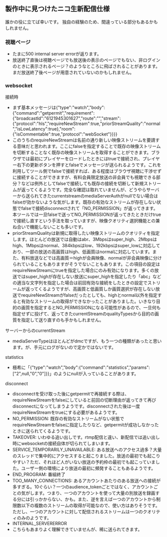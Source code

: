 
## 製作中に見つけたニコ生新配信仕様

誰かの役に立てば幸いです。
独自の経験のため、間違っている部分もあるかもしれません。

### 視聴ページ
- たまに500 internal server errorが返ります。
- 放送終了直後は視聴ページでも放送後の表示のページでもない、非ログインのときに表示されるページ？のようなところに飛ばされることがあります。まだ放送終了後ページが用意されていないのかもしれません。

### websocket
接続時
- まず基本メッセージは{"type":"watch","body":{"command":"getpermit","requirement":{"broadcastId":"6121945301627","route":"","stream":{"protocol":"hls","requireNewStream":true,"priorStreamQuality":"normal","isLowLatency":true},"room":{"isCommentable":true,"protocol":"webSocket"}}}}
- このうちのrequireNewStreamは名前の通り新しい映像ストリームを要請する意味だと思われます。ここにfalseを指定することで既存の映像ストリームを切断することなく既存の映像ストリームを取得することができます。ブラウザでは最初にプレイヤーをロードしたときにはtrueで接続され、プレイヤー右下の更新ボタンを押すとfalseでメッセージが送られるようです。これを利用してツール側でfalseで接続すれば、ある程度はブラウザ視聴に干渉せずに接続することができますが、有料会員限定放送の非会員でも視聴できる部分？などは例外としてfalseで接続しても既存の接続を切断して新規ストリームが返ってくるようです。完全な確認は取れていませんが、どうやらサーバーから送られてきたcurrentstreamのmediaServerAuthがnullでない場合はfalseが効かないような気がします。既存の有効なストリームが存在しない状態でfalseで接続disconnectされて「NO_PERMISSION」が返ってきます。本ツールでは一旦falseで送ってNO_PERMISSIONが返ってきたときだけtrueで接続し直すという手法を取っていますが、映像クオリティ選択機能との兼ね合いで機能しないことも多いです。
- priorStreamQualityは新規に取得したい映像ストリームのクオリティを指定します。ほとんどの放送では自動はabr、3Mbpsはsuper_high、2Mbpsはhigh、1Mbpsはnormal、384kbpsはlow、192kbpsはsuper_lowに対応しており、一部の放送の高画質はhigh、低画質はnormalに対応しています。また、有料放送などでは高画質＝highが会員映像、normalが非会員映像に分けられていることもありますがそうでないこともあります。この項目の設定はrequireNewStreamにtrueを指定した場合にのみ有効になります。多くの放送ではsuper_highが存在しない放送にsuper_highを指定したり「abc」などの適当な文字列を指定した場合は前回有効な接続をしたときの設定でストリームが返ってくるようですが、高画質と低画質しか画質選択が存在しない放送でrequireNewStreamがfalseだったとしても、highとnormal以外を指定すると有効なストリームの取得ができなかったことがありました。いきなり目的の画質を指定するとNO_PERMISSIONになる可能性があるので、一旦何も指定せずに投げて、返ってきたcurrentStreamのqualityTypesから目的の画質を指定して送り直すのも手かもしれません。

サーバーからのcurrentStream
- mediaServerTypeはほとんどがdmcですが、もう一つの種類があったと思います。が、手元にログがないので定かではないです。

statistics
- 極希に「{"type":"watch","body":{"command":"statistics","params":["2",null,"0","0"]}}」のようにnullが入っていることがあります。

disconnect
- disconnectを受け取った後にgetpermitで再接続する際は、requireNewStreamをfalseにしていると前回の切断理由が返ってきて再びdisconnectになってしまうようです。disconnectされた後は一度requireNewStreamをtrueにする必要があるようです。
- NO_PERMISSION: 既存の有効なストリームがない状態でrequireNewStreamをfalseに指定したりなど、getpermitが成功しなかったときに送られてくるようです。
- TAKEOVER: いわゆる追い出しです。rtmp配信と違い、新配信では追い出し時にwebsocketの接続自体が切られてしまいます。
- SERVICE_TEMPORARILY_UNAVAILABLE: ある放送へのアクセス過多？大量のスレッドで集中的にアクセスすると起こりました。放送の最初でも起こりやすい？ただ、それほど人がいない放送の予約枠の最初でも起こっていました。ユーザー側の環境により放送の最初に頻発することもあるようです。
- END_PROGRAM: 番組終了
- TOO_MANY_CONNECTIONS: あるアカウントあたりのある放送への接続が多すぎる。10ぐらい？一つのaudience_tokenごとではなく、アカウントごとの気がします。つまり、一つのアカウントを使って大量の別放送を録画する分には引っかからない、かも。また、逆を言えば一つのアカウントから制限数以下の複数のストリームの取得が可能なので、使い方はありそうです。ただし、一つのアカウントに対して配信されるストリームは一つのクオリティのみのようです。
- INTERNAL_SERVERERROR
- こちらもあまりよく理解できていませんが、稀に送られてきます。